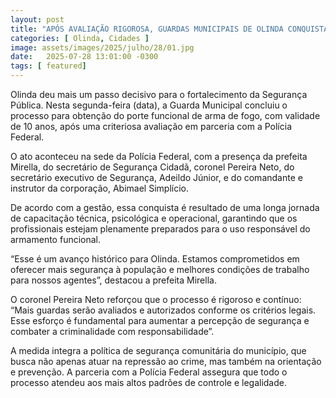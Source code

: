 ```yaml
---
layout: post
title: "APÓS AVALIAÇÃO RIGOROSA, GUARDAS MUNICIPAIS DE OLINDA CONQUISTAM PORTE FUNCIONAL DE ARMA"
categories: [ Olinda, Cidades ]
image: assets/images/2025/julho/28/01.jpg
date:   2025-07-28 13:01:00 -0300
tags: [ featured]
---
```

Olinda deu mais um passo decisivo para o fortalecimento da Segurança Pública. Nesta segunda-feira (data), a Guarda Municipal concluiu o processo para obtenção do porte funcional de arma de fogo, com validade de 10 anos, após uma criteriosa avaliação em parceria com a Polícia Federal.

O ato aconteceu na sede da Polícia Federal, com a presença da prefeita Mirella, do secretário de Segurança Cidadã, coronel Pereira Neto, do secretário executivo de Segurança, Adeildo Júnior, e do comandante e instrutor da corporação, Abimael Simplício.

De acordo com a gestão, essa conquista é resultado de uma longa jornada de capacitação técnica, psicológica e operacional, garantindo que os profissionais estejam plenamente preparados para o uso responsável do armamento funcional.

“Esse é um avanço histórico para Olinda. Estamos comprometidos em oferecer mais segurança à população e melhores condições de trabalho para nossos agentes”, destacou a prefeita Mirella.

O coronel Pereira Neto reforçou que o processo é rigoroso e contínuo: “Mais guardas serão avaliados e autorizados conforme os critérios legais. Esse esforço é fundamental para aumentar a percepção de segurança e combater a criminalidade com responsabilidade”.

A medida integra a política de segurança comunitária do município, que busca não apenas atuar na repressão ao crime, mas também na orientação e prevenção. A parceria com a Polícia Federal assegura que todo o processo atendeu aos mais altos padrões de controle e legalidade.